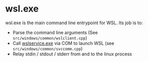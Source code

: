 # wsl.exe

wsl.exe is the main command line entrypoint for WSL. Its job is to:

- Parse the command line arguments (See `src/windows/common/wslclient.cpp`)
- Call [wslservice.exe](wslservice.exe.md) via COM to launch WSL (see `src/windows/common/svccomm.cpp`)
- Relay stdin / stdout / stderr from and to the linux process

